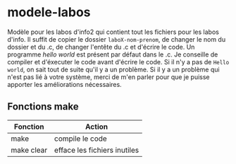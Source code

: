 # modele-labos
Modèle pour les labos d'info2 qui contient tout les fichiers pour les labos d'info. Il suffit de copier le dossier `laboX-nom-prenom`, de changer le nom du dossier et du .c, de changer l'entête du .c et d'écrire le code. Un programme *hello world* est présent par défaut dans le .c. Je conseille de compiler et d'éxecuter le code avant d'écrire le code. Si il n'y a pas de `Hello world`, on sait tout de suite qu'il y a un problème. Si il y a un problème qui n'est pas lié à votre système, merci de m'en parler pour que je puisse apporter les améliorations nécessaires.

## Fonctions make
Fonction	| Action
------------|-----------------------------
make		| compile le code
make clear	| efface les fichiers inutiles
